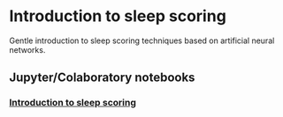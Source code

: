# Introduction to sleep scoring
Gentle introduction to sleep scoring techniques based on artificial neural networks.

## Jupyter/Colaboratory notebooks
### [Introduction to sleep scoring](https://colab.research.google.com/drive/1o8sjVQrexX20cv3Ca5dA5TQz_ceSS-xp)
